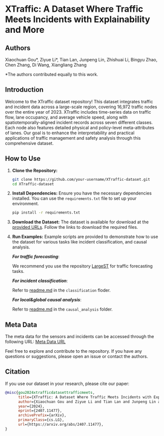 
# XTraffic: A Dataset Where Traffic Meets Incidents with Explainability and More

## Authors
Xiaochuan Gou\*, Ziyue Li\*, Tian Lan, Junpeng Lin, Zhishuai Li, Bingyu Zhao, Chen Zhang, Di Wang, Xiangliang Zhang

*The authors contributed equally to this work.


## Introduction
Welcome to the XTraffic dataset repository! This dataset integrates traffic and incident data across a large-scale region, covering 16,972 traffic nodes over the entire year of 2023. XTraffic includes time-series data on traffic flow, lane occupancy, and average vehicle speed, along with spatiotemporally-aligned incident records across seven different classes. Each node also features detailed physical and policy-level meta-attributes of lanes. Our goal is to enhance the interpretability and practical applications of traffic management and safety analysis through this comprehensive dataset.

## How to Use
1. **Clone the Repository:**
    ```bash
    git clone https://github.com/your-username/XTraffic-dataset.git
    cd XTraffic-dataset
    ```

2. **Install Dependencies:**
    Ensure you have the necessary dependencies installed. You can use the `requirements.txt` file to set up your environment.
    ```bash
    pip install -r requirements.txt
    ```

3. **Download the Dataset:**
    The dataset is available for download at the [provided URLs](https://www.kaggle.com/datasets/gpxlcj/xtraffic/). Follow the links to download the required files.

4.  **Run Examples:**
    Example scripts are provided to demonstrate how to use the dataset for various tasks like incident classification, and causal analysis.
    
    
    ***For traffic forecasting***:

    We recommend you use the repository [LargeST](https://github.com/liuxu77/LargeST) for traffic forecasting tasks.

    ***For incident classification***:
    
    Refer to [readme.md](./classification/readme.md) in the `classification` floder.
    
    ***For local&global causal analysis***:

    Refer to [readme.md](./causal_analysis/readme.md) in the `causal_analysis` folder.


## Meta Data
The meta data for the sensors and incidents can be accessed through the following URL:
[Meta Data URL](https://github.com/XAITraffic/XTraffic/blob/main/xtraffic-metadata.json)

Feel free to explore and contribute to the repository. If you have any questions or suggestions, please open an issue or contact the authors.


## Citation
If you use our dataset in your research, please cite our paper:

```bibtex
@misc{gou2024xtrafficdatasettrafficmeets,
      title={XTraffic: A Dataset Where Traffic Meets Incidents with Explainability and More}, 
      author={Xiaochuan Gou and Ziyue Li and Tian Lan and Junpeng Lin and Zhishuai Li and Bingyu Zhao and Chen Zhang and Di Wang and Xiangliang Zhang},
      year={2024},
      eprint={2407.11477},
      archivePrefix={arXiv},
      primaryClass={cs.LG},
      url={https://arxiv.org/abs/2407.11477}, 
}
